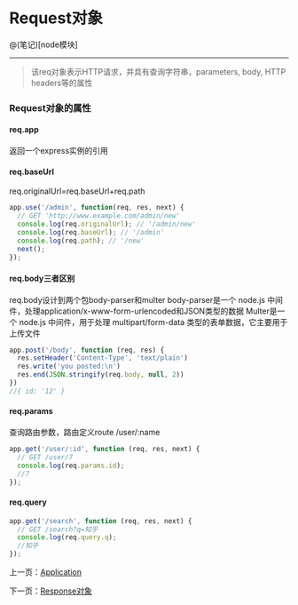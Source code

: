 # Request对象

@(笔记)[node模块]

-------------------
> 该req对象表示HTTP请求，并具有查询字符串，parameters, body, HTTP headers等的属性

### Request对象的属性

#### req.app
返回一个express实例的引用

#### req.baseUrl
req.originalUrl=req.baseUrl+req.path

```js
app.use('/admin', function(req, res, next) {
  // GET 'http://www.example.com/admin/new'
  console.log(req.originalUrl); // '/admin/new'
  console.log(req.baseUrl); // '/admin'
  console.log(req.path); // '/new'
  next();
});
```
#### req.body三者区别
req.body设计到两个包body-parser和multer
body-parser是一个 node.js 中间件，处理application/x-www-form-urlencoded和JSON类型的数据
Multer是一个 node.js 中间件，用于处理 multipart/form-data 类型的表单数据，它主要用于上传文件

```js
app.post('/body', function (req, res) {
  res.setHeader('Content-Type', 'text/plain')
  res.write('you posted:\n')
  res.end(JSON.stringify(req.body, null, 2))
})
//{ id: '12' }
```
#### req.params
查询路由参数，路由定义route /user/:name
```js
app.get('/user/:id', function (req, res, next) {
  // GET /user/7
  console.log(req.params.id);
  //7
});
```

#### req.query
```js
app.get('/search', function (req, res, next) {
  // GET /search?q=知乎
  console.log(req.query.q);
  //知乎
});
```




上一页：[Application](https://github.com/lhywell/book/tree/master/express4.x/1.1README.md)

下一页：[Response对象](https://github.com/lhywell/book/blob/master/express4.x/1.3README.md)